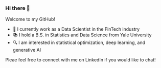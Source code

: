 ### Hi there 👋

Welcome to my GitHub!

- 💼 I currently work as a Data Scientist in the FinTech industry
- 📚 I hold a B.S. in Statistics and Data Science from Yale University
- 🔍 I am interested in statistical optimization, deep learning, and generative AI

Pleae feel free to connect with me on LinkedIn if you would like to chat!


<!--
**briannaschuh/briannaschuh** is a ✨ _special_ ✨ repository because its `README.md` (this file) appears on your GitHub profile.

Here are some ideas to get you started:

- 🔭 I’m currently working on ...
- 🌱 I’m currently learning ...
- 👯 I’m looking to collaborate on ...
- 🤔 I’m looking for help with ...
- 💬 Ask me about ...
- 📫 How to reach me: ...
- 😄 Pronouns: ...
- ⚡ Fun fact: ...
-->
